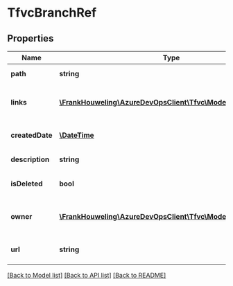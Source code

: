 # TfvcBranchRef

## Properties
Name | Type | Description | Notes
------------ | ------------- | ------------- | -------------
**path** | **string** | Path for the branch. | [optional] 
**links** | [**\FrankHouweling\AzureDevOpsClient\Tfvc\Model\ReferenceLinks**](ReferenceLinks.md) | A collection of REST reference links. | [optional] 
**createdDate** | [**\DateTime**](\DateTime.md) | Creation date of the branch. | [optional] 
**description** | **string** | Branch description. | [optional] 
**isDeleted** | **bool** | Is the branch deleted? | [optional] 
**owner** | [**\FrankHouweling\AzureDevOpsClient\Tfvc\Model\IdentityRef**](IdentityRef.md) | Alias or display name of user | [optional] 
**url** | **string** | URL to retrieve the item. | [optional] 

[[Back to Model list]](../README.md#documentation-for-models) [[Back to API list]](../README.md#documentation-for-api-endpoints) [[Back to README]](../README.md)


